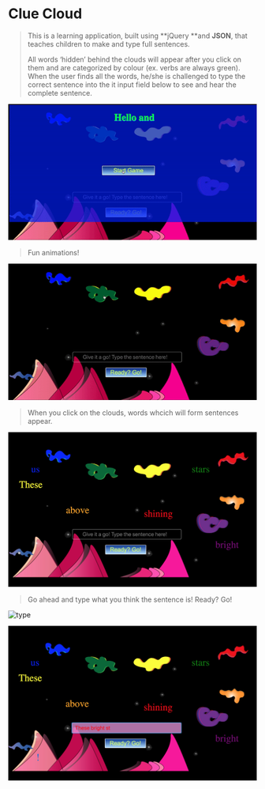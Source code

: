 # Clue Cloud

> This is a learning application, built using **jQuery **and **JSON**, that teaches children to make and type full sentences. 
>
> All words ‘hidden’ behind the clouds will appear after you click on them and are categorized by colour (ex. verbs are always green). When the user finds all the words, he/she is challenged to type the correct sentence into the it input field below to see and hear the complete sentence.


![hello](readmeimg/hello.gif)


> Fun animations!

![turningclouds](readmeimg/turningclouds.gif)



> When you click on the clouds, words whcich will form sentences appear.

![allwords](/readmeimg/allwords.png)



> Go ahead and type what you think the sentence is! Ready? Go!

![type](readmeimg/type.gif)

![type](readmeimg/typeit.png) 
